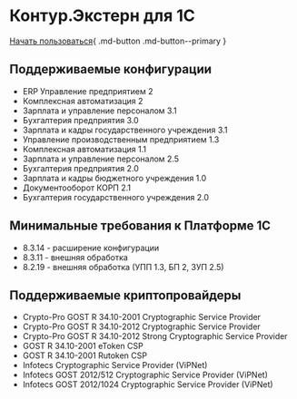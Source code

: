 # Контур.Экстерн для 1С

[Начать пользоваться](download){ .md-button .md-button--primary }

## Поддерживаемые конфигурации

- ERP Управление предприятием 2
- Комплексная автоматизация 2
- Зарплата и управление персоналом 3.1
- Бухгалтерия предприятия 3.0
- Зарплата и кадры государственного учреждения 3.1
- Управление производственным предприятием 1.3
- Комплексная автоматизация 1.1
- Зарплата и управление персоналом 2.5
- Бухгалтерия предприятия 2.0
- Зарплата и кадры бюджетного учреждения 1.0
- Документооборот КОРП 2.1
- Бухгалтерия государственного учреждения 2.0

## Минимальные требования к Платформе 1С

- 8.3.14 - расширение конфигурации
- 8.3.11 - внешняя обработка
- 8.2.19 - внешняя обработка (УПП 1.3, БП 2, ЗУП 2.5)

## Поддерживаемые криптопровайдеры

- Crypto-Pro GOST R 34.10-2001 Cryptographic Service Provider
- Crypto-Pro GOST R 34.10-2012 Cryptographic Service Provider
- Crypto-Pro GOST R 34.10-2012 Strong Cryptographic Service Provider
- GOST R 34.10-2001 eToken CSP
- GOST R 34.10-2001 Rutoken CSP
- Infotecs Cryptographic Service Provider (ViPNet)
- Infotecs GOST 2012/512 Cryptographic Service Provider (ViPNet)
- Infotecs GOST 2012/1024 Cryptographic Service Provider (ViPNet)
